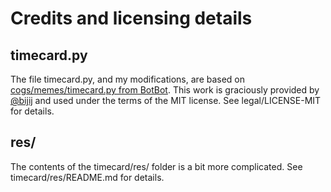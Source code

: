# Credits and licensing details

## timecard.py

The file timecard.py, and my modifications, are based on [cogs/memes/timecard.py from BotBot](https://github.com/bijij/BotBot/blob/8c2e3d94b8c8113c11f680fb0c8d262e81e8e39c/cogs/memes/timecard.py).
This work is graciously provided by [@bijij](https://github.com/bijij) and used under the terms of the MIT license. See legal/LICENSE-MIT for details.

## res/

The contents of the timecard/res/ folder is a bit more complicated. See timecard/res/README.md for details.
